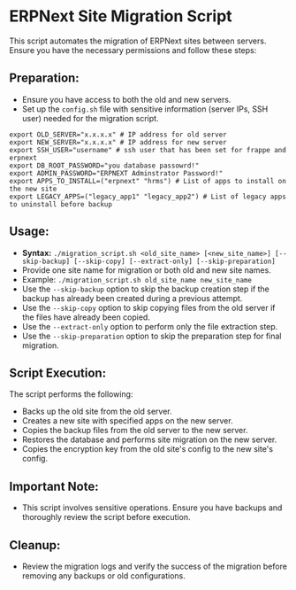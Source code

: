 # ERPNext Site Migration Script

This script automates the migration of ERPNext sites between servers. Ensure you have the necessary permissions and follow these steps:

## Preparation:
- Ensure you have access to both the old and new servers.
- Set up the `config.sh` file with sensitive information (server IPs, SSH user) needed for the migration script.

```
export OLD_SERVER="x.x.x.x" # IP address for old server
export NEW_SERVER="x.x.x.x" # IP address for new server
export SSH_USER="username" # ssh user that has been set for frappe and erpnext
export DB_ROOT_PASSWORD="you database passowrd!"
export ADMIN_PASSWORD="ERPNEXT Adminstrator Password!"
export APPS_TO_INSTALL=("erpnext" "hrms") # List of apps to install on the new site
export LEGACY_APPS=("legacy_app1" "legacy_app2") # List of legacy apps to uninstall before backup
```

## Usage:
- **Syntax:** `./migration_script.sh <old_site_name> [<new_site_name>] [--skip-backup] [--skip-copy] [--extract-only] [--skip-preparation]`
- Provide one site name for migration or both old and new site names.
- Example: `./migration_script.sh old_site_name new_site_name`
- Use the `--skip-backup` option to skip the backup creation step if the backup has already been created during a previous attempt.
- Use the `--skip-copy` option to skip copying files from the old server if the files have already been copied.
- Use the `--extract-only` option to perform only the file extraction step.
- Use the `--skip-preparation` option to skip the preparation step for final migration.

## Script Execution:
The script performs the following:
- Backs up the old site from the old server.
- Creates a new site with specified apps on the new server.
- Copies the backup files from the old server to the new server.
- Restores the database and performs site migration on the new server.
- Copies the encryption key from the old site's config to the new site's config.

## Important Note:
- This script involves sensitive operations. Ensure you have backups and thoroughly review the script before execution.

## Cleanup:
- Review the migration logs and verify the success of the migration before removing any backups or old configurations.
